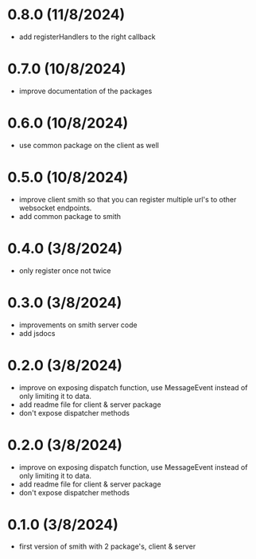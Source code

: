 # 0.8.0 (11/8/2024)

- add registerHandlers to the right callback

# 0.7.0 (10/8/2024)

- improve documentation of the packages

# 0.6.0 (10/8/2024)

- use common package on the client as well

# 0.5.0 (10/8/2024)

- improve client smith so that you can register multiple url's to other websocket endpoints.
- add common package to smith

# 0.4.0 (3/8/2024)

- only register once not twice

# 0.3.0 (3/8/2024)

- improvements on smith server code
- add jsdocs

# 0.2.0 (3/8/2024)

- improve on exposing dispatch function, use MessageEvent instead of only limiting it to data.
- add readme file for client & server package
- don't expose dispatcher methods


# 0.2.0 (3/8/2024)

- improve on exposing dispatch function, use MessageEvent instead of only limiting it to data.
- add readme file for client & server package
- don't expose dispatcher methods

# 0.1.0 (3/8/2024)

- first version of smith with 2 package's, client & server